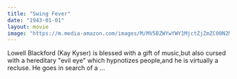 ```yaml
---
title: "Swing Fever"
date: "1943-01-01"
layout: movie
image: "https://m.media-amazon.com/images/M/MV5BZWYwYWY1MjctZjZmZC00N2MwLTg0YzMtMTg4NGIzNDU2YWRjXkEyXkFqcGdeQXVyNDY3MzU2MDM@._V1_SX300.jpg"
---
```


Lowell Blackford (Kay Kyser) is blessed with a gift of music,but also cursed with a hereditary "evil eye" which hypnotizes people,and he is virtually a recluse. He goes in search of a ...
